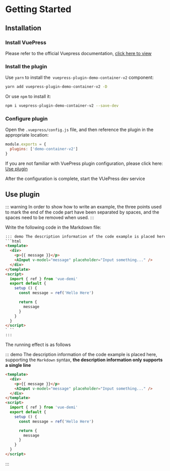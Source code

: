 # Getting Started

## Installation

### Install VuePress

Please refer to the official Vuepress documentation, [click here to view](https://vuepress.vuejs.org/guide/)

### Install the plugin

Use `yarn` to install the` vuepress-plugin-demo-container-v2` component:
```bash
yarn add vuepress-plugin-demo-container-v2 -D
```
Or use `npm` to install it:
```bash
npm i vuepress-plugin-demo-container-v2 --save-dev
```

### Configure plugin

Open the `.vuepress/config.js` file, and then reference the plugin in the appropriate location:

```js
module.exports = {
  plugins: ['demo-container-v2']
}
```

If you are not familiar with VuePress plugin configuration, please click here: [Use plugin](https://vuepress.vuejs.org/zh/plugin/using-a-plugin.html)

After the configuration is complete, start the VUePress dev service

## Use plugin

::: warning
In order to show how to write an example, the three points used to mark the end of the code part have been separated by spaces, and the spaces need to be removed when used.
:::

Write the following code in the Markdown file:

```html
::: demo The description information of the code example is placed here, supporting the `Markdown` syntax, **the description information only supports a single line**
```html
<template>
  <div>
    <p>{{ message }}</p>
    <AInput v-model="message" placeholder="Input something..." />
  </div>
</template>
<script>
  import { ref } from 'vue-demi'
  export default {
    setup () {
      const message = ref('Hello Here')

      return {
        message
      }
    }
  }
</script>
` ``
:::
```

The running effect is as follows

::: demo The description information of the code example is placed here, supporting the `Markdown` syntax, **the description information only supports a single line**
```html
<template>
  <div>
    <p>{{ message }}</p>
    <AInput v-model="message" placeholder="Input something..." />
  </div>
</template>
<script>
  import { ref } from 'vue-demi'
  export default {
    setup () {
      const message = ref('Hello Here')

      return {
        message
      }
    }
  }
</script>
```
:::